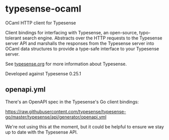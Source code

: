 # typesense-ocaml
OCaml HTTP client for Typesense

Client bindings for interfacing with Typesense,
an open-source, typo-tolerant search engine.
Abstracts over the HTTP requests to the Typesense server API and
marshalls the responses from the Typesense server into
OCaml data structures to provide a type-safe interface
to your Typesense server.

See [typesense.org](https://typesense.org) for more information about Typesense.

Developed against Typesense 0.25.1

## openapi.yml

There's an OpenAPI spec in the Typesense's Go client bindings:

https://raw.githubusercontent.com/typesense/typesense-go/master/typesense/api/generator/openapi.yml

We're not using this at the moment, but it could be helpful to ensure we stay up to date with the Typesense API.